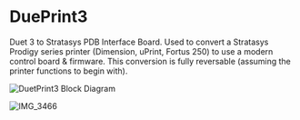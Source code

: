 # DuePrint3
Duet 3 to Stratasys PDB Interface Board. Used to convert a Stratasys Prodigy series printer (Dimension, uPrint, Fortus 250) to use a modern control board & firmware. This conversion is fully reversable (assuming the printer functions to begin with).

![DuetPrint3 Block Diagram](https://github.com/user-attachments/assets/d893a41b-7536-4017-afb7-c809d2a8a8e0)

![IMG_3466](https://github.com/user-attachments/assets/82db13a8-aad7-4445-a703-9f39bf83413d)

